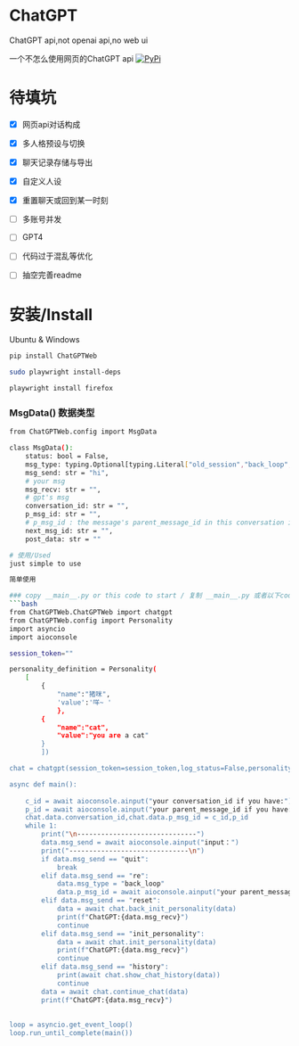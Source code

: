 # ChatGPT
ChatGPT api,not openai api,no web ui

一个不怎么使用网页的ChatGPT api
[![PyPi](https://img.shields.io/pypi/v/ChatGPTWeb.svg)](https://pypi.python.org/pypi/ChatGPTWeb)

# 待填坑
-   [x] 网页api对话构成
-   [x] 多人格预设与切换
-   [x] 聊天记录存储与导出
-   [x] 自定义人设
-   [x] 重置聊天或回到某一时刻
-   [ ] 多账号并发
-   [ ] GPT4
-   [ ] 代码过于混乱等优化
-   [ ] 抽空完善readme


# 安装/Install
Ubuntu & Windows

```bash
pip install ChatGPTWeb

sudo playwright install-deps

playwright install firefox
```


### MsgData() 数据类型
```bash 
from ChatGPTWeb.config import MsgData

class MsgData(): 
    status: bool = False,
    msg_type: typing.Optional[typing.Literal["old_session","back_loop","new_session"]] = "new_session",
    msg_send: str = "hi",
    # your msg 
    msg_recv: str = "",
    # gpt's msg
    conversation_id: str = "",
    p_msg_id: str = "",
    # p_msg_id : the message's parent_message_id in this conversation id / 这个会话里某条消息的 parent_message_id
    next_msg_id: str = "",
    post_data: str = ""

# 使用/Used
just simple to use

简单使用

### copy __main__.py or this code to start / 复制 __main__.py 或者以下code来开始
```bash
from ChatGPTWeb.ChatGPTWeb import chatgpt
from ChatGPTWeb.config import Personality
import asyncio
import aioconsole

session_token=""

personality_definition = Personality(
    [
        {
            "name":"猪咪",
            'value':'咩~ '
            },
        {
            "name":"cat",
            "value":"you are a cat"
        }
        ])

chat = chatgpt(session_token=session_token,log_status=False,personality=personality_definition)

async def main():
    
    c_id = await aioconsole.ainput("your conversation_id if you have:")
    p_id = await aioconsole.ainput("your parent_message_id if you have:")
    chat.data.conversation_id,chat.data.p_msg_id = c_id,p_id
    while 1:
        print("\n------------------------------")
        data.msg_send = await aioconsole.ainput("input：")
        print("------------------------------\n")
        if data.msg_send == "quit":
            break
        elif data.msg_send == "re":
            data.msg_type = "back_loop"
            data.p_msg_id = await aioconsole.ainput("your parent_message_id if you go back:")
        elif data.msg_send == "reset":
            data = await chat.back_init_personality(data)
            print(f"ChatGPT:{data.msg_recv}")
            continue
        elif data.msg_send == "init_personality":
            data = await chat.init_personality(data)
            print(f"ChatGPT:{data.msg_recv}")
            continue
        elif data.msg_send == "history":
            print(await chat.show_chat_history(data))
            continue
        data = await chat.continue_chat(data)
        print(f"ChatGPT:{data.msg_recv}")
        
        
loop = asyncio.get_event_loop()
loop.run_until_complete(main())           
    
```


